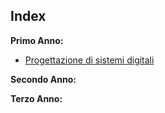 
## Index
**Primo Anno:**
- [Progettazione di sistemi digitali](Primo-Anno/Progettazione-di-Sistemi-Digitali/Progettazione-di-Sistemi-Digitali.md)

**Secondo Anno:**


**Terzo Anno:**






